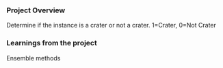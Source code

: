 ### Project Overview

 Determine if the instance is a crater or not a crater. 1=Crater, 0=Not Crater


### Learnings from the project

 Ensemble methods


